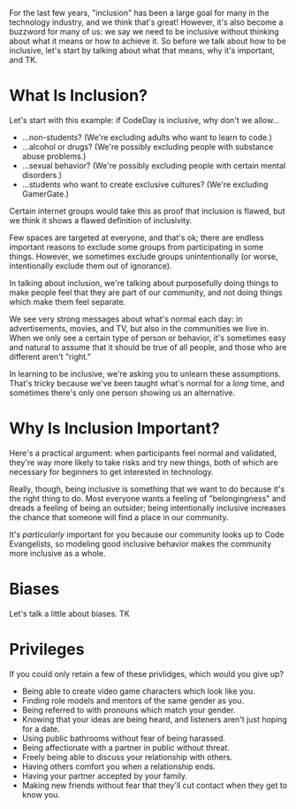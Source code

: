 For the last few years, "inclusion" has been a large goal for many in the technology industry, and we think that's great! However, it's also become a buzzword for many of us: we say we need to be inclusive without thinking about what it means or how to achieve it. So before we talk about how to be inclusive, let's start by talking about what that means, why it's important, and TK.

# What Is Inclusion?

Let's start with this example: if CodeDay is inclusive, why don't we allow...

* ...non-students? \(We're excluding adults who want to learn to code.\)
* ...alcohol or drugs? \(We're possibly excluding people with substance abuse problems.\)
* ...sexual behavior? \(We're possibly excluding people with certain mental disorders.\)
* ...students who want to create exclusive cultures? \(We're excluding GamerGate.\)

Certain internet groups would take this as proof that inclusion is flawed, but we think it shows a flawed definition of inclusivity.

Few spaces are targeted at everyone, and that's ok; there are endless important reasons to exclude some groups from participating in some things. However, we sometimes exclude groups unintentionally \(or worse, intentionally exclude them out of ignorance\).

In talking about inclusion, we're talking about purposefully doing things to make people feel that they are part of our community, and not doing things which make them feel separate.

We see very strong messages about what's normal each day: in advertisements, movies, and TV, but also in the communities we live in. When we only see a certain type of person or behavior, it's sometimes easy and natural to assume that it should be true of all people, and those who are different aren't "right."

In learning to be inclusive, we're asking you to unlearn these assumptions. That's tricky because we've been taught what's normal for a _long_ time, and sometimes there's only one person showing us an alternative.

# Why Is Inclusion Important?

Here's a practical argument: when participants feel normal and validated, they're way more likely to take risks and try new things, both of which are necessary for beginners to get interested in technology.

Really, though, being inclusive is something that we want to do because it's the right thing to do. Most everyone wants a feeling of "belongingness" and dreads a feeling of being an outsider; being intentionally inclusive increases the chance that someone will find a place in our community.

It's _particularly_ important for you because our community looks up to Code Evangelists, so modeling good inclusive behavior makes the community more inclusive as a whole.

# Biases

Let's talk a little about biases. TK

# Privileges

If you could only retain a few of these privlidges, which would you give up?

* Being able to create video game characters which look like you.
* Finding role models and mentors of the same gender as you.
* Being referred to with pronouns which match your gender.
* Knowing that your ideas are being heard, and listeners aren't just hoping for a date.
* Using public bathrooms without fear of being harassed.
* Being affectionate with a partner in public without threat.
* Freely being able to discuss your relationship with others.
* Having others comfort you when a relationship ends.
* Having your partner accepted by your family.
* Making new friends without fear that they'll cut contact when they get to know you.

